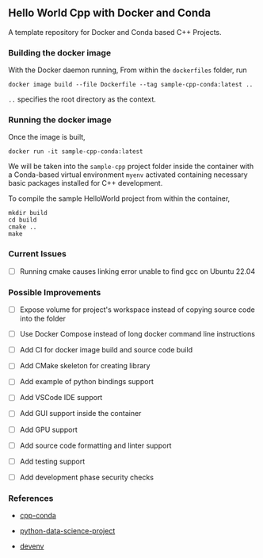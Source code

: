 ## Hello World Cpp with Docker and Conda

A template repository for Docker and Conda based C++ Projects.


### Building the docker image

With the Docker daemon running, From within the `dockerfiles` folder, run

```
docker image build --file Dockerfile --tag sample-cpp-conda:latest ..
```

`..` specifies the root directory as the context.



### Running the docker image

Once the image is built,

```
docker run -it sample-cpp-conda:latest
```

We will be taken into the `sample-cpp` project folder inside the container with a Conda-based virtual environment `myenv` activated containing necessary basic packages installed for C++ development.

To compile the sample HelloWorld project from within the container,

```
mkdir build
cd build
cmake ..
make
```

### Current Issues

- [ ] Running cmake causes linking error unable to find gcc on Ubuntu 22.04



### Possible Improvements

- [ ] Expose volume for  project's workspace instead of copying source code into the folder
- [ ] Use Docker Compose instead of long docker command line instructions
- [ ] Add CI for docker image build and source code build
- [ ] Add CMake skeleton for creating library
- [ ] Add example of python bindings support
- [ ] Add VSCode IDE support
- [ ] Add GUI support inside the container
- [ ] Add GPU support
- [ ] Add source code formatting and linter support
- [ ] Add testing support
- [ ] Add development phase security checks



### References

- [cpp-conda](https://github.com/btjanaka/cpp-conda)
- [python-data-science-project](https://github.com/KAUST-Academy/python-data-science-project)

- [devenv](https://github.com/diegoferigo/devenv)
